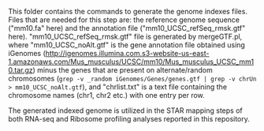 This folder contains the commands to generate the genome indexes files. Files that are needed for this step are: the reference genome sequence ("mm10.fa" here) and the annotation file ("mm10_UCSC_refSeq_rmsk.gtf" here). 
"mm10_UCSC_refSeq_rmsk.gtf" file is generated by mergeGTF.pl, where "mm10_UCSC_noAlt.gtf" is the gene annotation file obtained using iGenomes (http://igenomes.illumina.com.s3-website-us-east-1.amazonaws.com/Mus_musculus/UCSC/mm10/Mus_musculus_UCSC_mm10.tar.gz) minus the genes that are present on alternate/random chromosomes (`grep -v _random iGenomes/Genes/genes.gtf | grep -v chrUn > mm10_UCSC_noAlt.gtf`), and "chrlist.txt" is a text file containing the chromosome names (chr1, chr2 etc.) with one entry per row.

The generated indexed genome is utilized in the STAR mapping steps of both RNA-seq and Ribosome profiling analyses reported in this repository.
